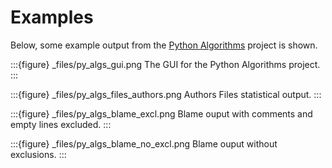 # Examples

Below, some example output from the [Python Algorithms](https://github.com/TheAlgorithms/Python) project is shown.

:::{figure} _files/py_algs_gui.png
The GUI for the Python Algorithms project.
:::

:::{figure} _files/py_algs_files_authors.png
Authors Files statistical output.
:::

:::{figure} _files/py_algs_blame_excl.png
Blame ouput with comments and empty lines excluded.
:::

:::{figure} _files/py_algs_blame_no_excl.png
Blame ouput without exclusions.
:::

